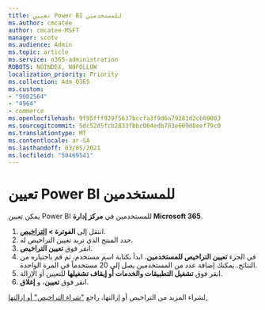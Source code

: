 ```yaml
---
title: تعيين Power BI للمستخدمين
ms.author: cmcatee
author: cmcatee-MSFT
manager: scotv
ms.audience: Admin
ms.topic: article
ms.service: o365-administration
ROBOTS: NOINDEX, NOFOLLOW
localization_priority: Priority
ms.collection: Adm_O365
ms.custom:
- "9002564"
- "4964"
- commerce
ms.openlocfilehash: 9f95fff929f5637bccfa3f9d6a79281d2cb09003
ms.sourcegitcommit: 5dc52d5fcb2833fbbc064edb783e609d8eef79c0
ms.translationtype: MT
ms.contentlocale: ar-SA
ms.lasthandoff: 03/05/2021
ms.locfileid: "50469541"
---
```

# <a name="assign-power-bi-to-users"></a>تعيين Power BI للمستخدمين

يمكن تعيين Power BI للمستخدمين في **مركز إدارة Microsoft 365**.  

1. انتقل إلى **الفوترة > [التراخيص](https://go.microsoft.com/fwlink/p/?linkid=842264)**.
2. حدد المنتج الذي تريد تعيين التراخيص له.
3. انقر فوق **تعيين التراخيص**.
4. في الجزء **تعيين التراخيص للمستخدمين**، ابدأ بكتابة اسم مستخدم، ثم قم باختياره من النتائج. يمكنك إضافة عدد من المستخدمين يصل إلى 20 مستخدماً في المرة الواحدة.
5. انقر فوق **تشغيل التطبيقات والخدمات أو إيقاف تشغيلها** للتعيين أو الإزالة.
6. انقر فوق **تعيين**، و **إغلاق**.

لشراء المزيد من التراخيص أو إزالتها، راجع ["شراء التراخيص" أو إزالتها.](https://docs.microsoft.com/microsoft-365/commerce/licenses/buy-licenses#buy-or-remove-licenses-for-your-business-subscription)